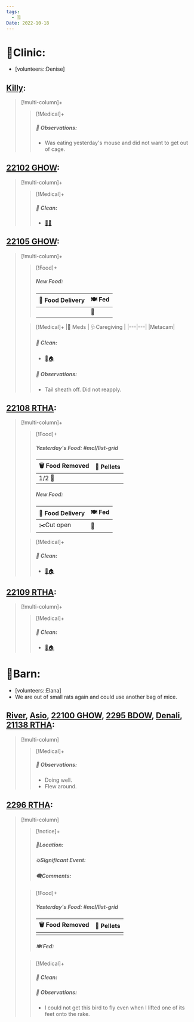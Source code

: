 ```yaml
---
tags:
  - 🗒️
Date: 2022-10-18
---
```


# 🏥Clinic:
- [volunteers::Denise]

## [Killy](../RARE%20Birds/Ed%20Birds/Killy.md):
> [!multi-column]+
>
>> [!Medical]+
>> ##### 🔭 Observations:
>> - Was eating yesterday's mouse and did not want to get out of cage.

## [22102 GHOW](../RARE%20Birds/22102%20GHOW.md):
> [!multi-column]+
>
>> [!Medical]+
>>##### 🫧 Clean:
>> - [🧼➗](../Admin/Codes/Cleaned%20with%20divider.md)

## [22105 GHOW](../RARE%20Birds/22105%20GHOW.md):
> [!multi-column]+
>
>> [!Food]+
>> ##### New Food:
>> |🚚 Food Delivery| 🍽️ Fed|
>> |---|---|
>>||🐀
>
>> [!Medical]+
>> |💊 Meds | 🩺Caregiving |
>> |---|---|
>> |Metacam|
>>
>>##### 🫧 Clean:
>> - [🧼🏠](../Admin/Codes/Moved%20to%20clean%20cage.md)
>>
>> ##### 🔭 Observations:
>> - Tail sheath off. Did not reapply.

## [22108 RTHA](../RARE%20Birds/22108%20RTHA.md):
> [!multi-column]+
>
>> [!Food]+
>> ##### Yesterday's Food: #mcl/list-grid
>> |🗑️ Food Removed| 💩 Pellets
>> |---|---|
>>|1/2 🐀|
>>
>> ##### New Food:
>> |🚚 Food Delivery| 🍽️ Fed|
>> |---|---|
>>| ✂️Cut open|🐥
>
>> [!Medical]+
>>##### 🫧 Clean:
>> - [🧼🏠](../Admin/Codes/Moved%20to%20clean%20cage.md)

## [22109 RTHA](../RARE%20Birds/22109%20RTHA.md):
> [!multi-column]+
>
>> [!Medical]+
>>##### 🫧 Clean:
>> - [🧼🏠](../Admin/Codes/Moved%20to%20clean%20cage.md)

# 🏡Barn:
- [volunteers::Elana]
- We are out of small rats again and could use another bag of mice.

## [River](../RARE%20Birds/Ed%20Birds/River.md), [Asio](../RARE%20Birds/Ed%20Birds/Asio.md), [22100 GHOW](../RARE%20Birds/22100%20GHOW.md), [2295 BDOW](../RARE%20Birds/2295%20BDOW.md), [Denali](../RARE%20Birds/Ed%20Birds/Denali.md), [21138 RTHA](../RARE%20Birds/21138%20RTHA.md):
> [!multi-column]
>
>> [!Medical]+
>> ##### 🔭 Observations:
>> - Doing well.
>> - Flew around.

## [2296 RTHA](../RARE%20Birds/2296%20RTHA.md):
> [!multi-column]
>
>> [!notice]+
>> ##### 📍Location:
>>
>> ##### 💥Significant Event:
>>
>> ##### 🗨️Comments:
>
>> [!Food]+
>> ##### Yesterday's Food: #mcl/list-grid
>> |🗑️ Food Removed| 💩 Pellets
>> |---|---|
>>||
>>
>> ##### 🍽️ Fed:
>
>> [!Medical]+
>>##### 🫧 Clean:
>>
>> ##### 🔭 Observations:
>> - I could not get this bird to fly even when I lifted one of its feet onto the rake.


